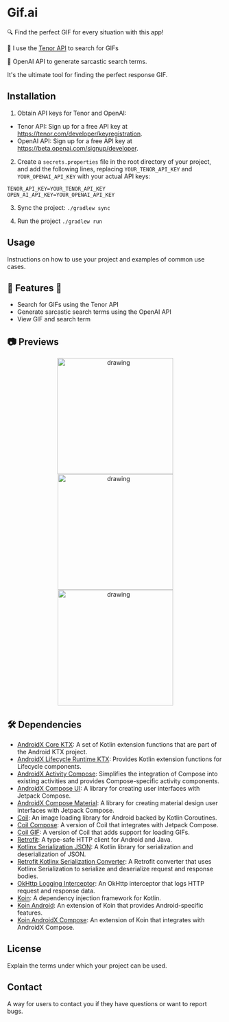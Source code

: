 # Gif.ai

🔍 Find the perfect GIF for every situation with this app! 

🤣 I use the [Tenor API](https://tenor.com/gifapi/documentation#quickstart) to search for GIFs

🤖 OpenAI API to generate sarcastic search terms. 

It's the ultimate tool for finding the perfect response GIF.

## Installation

1. Obtain API keys for Tenor and OpenAI:

- Tenor API: Sign up for a free API key at https://tenor.com/developer/keyregistration.
- OpenAI API: Sign up for a free API key at https://beta.openai.com/signup/developer.

2. Create a `secrets.properties` file in the root directory of your project, and add the following lines, replacing `YOUR_TENOR_API_KEY` and `YOUR_OPENAI_API_KEY` with your actual API keys:
```
TENOR_API_KEY=YOUR_TENOR_API_KEY
OPEN_AI_API_KEY=YOUR_OPENAI_API_KEY
```

3. Sync the project:
`./gradlew sync`

4. Run the project
`./gradlew run`


## Usage

Instructions on how to use your project and examples of common use cases.

## 🎉 Features 🎉

- Search for GIFs using the Tenor API
- Generate sarcastic search terms using the OpenAI API
- View GIF and search term

## 📷 Previews

<p align="center">
<img src="https://user-images.githubusercontent.com/1846941/210273483-f93759be-4258-4ad2-8061-446470df86b7.gif" alt="drawing" width="270px" />
<img src="https://user-images.githubusercontent.com/1846941/210273503-bc917db9-6085-4df3-8f99-e1fe622268fd.png" alt="drawing" width="269px" />
<img src="https://user-images.githubusercontent.com/1846941/210273505-50c510b8-b82b-4039-a773-271ca5e2914b.png" alt="drawing" width="269px" />
</p>


## 🛠 Dependencies
- [AndroidX Core KTX](https://developer.android.com/jetpack/androidx/releases/core#1.7.0): A set of Kotlin extension functions that are part of the Android KTX project.
- [AndroidX Lifecycle Runtime KTX](https://developer.android.com/jetpack/androidx/releases/lifecycle#2.3.1): Provides Kotlin extension functions for Lifecycle components.
- [AndroidX Activity Compose](https://developer.android.com/jetpack/compose/libraries#activity-compose): Simplifies the integration of Compose into existing activities and provides Compose-specific activity components.
- [AndroidX Compose UI](https://developer.android.com/jetpack/compose/ui): A library for creating user interfaces with Jetpack Compose.
- [AndroidX Compose Material](https://developer.android.com/jetpack/compose/material): A library for creating material design user interfaces with Jetpack Compose.
- [Coil](https://github.com/coil-kt/coil): An image loading library for Android backed by Kotlin Coroutines.
- [Coil Compose](https://github.com/coil-kt/coil/tree/master/coil-compose): A version of Coil that integrates with Jetpack Compose.
- [Coil GIF](https://github.com/coil-kt/coil/tree/master/coil-gif): A version of Coil that adds support for loading GIFs.
- [Retrofit](https://square.github.io/retrofit/): A type-safe HTTP client for Android and Java.
- [Kotlinx Serialization JSON](https://github.com/Kotlin/kotlinx.serialization): A Kotlin library for serialization and deserialization of JSON.
- [Retrofit Kotlinx Serialization Converter](https://github.com/JakeWharton/retrofit2-kotlinx-serialization-converter): A Retrofit converter that uses Kotlinx Serialization to serialize and deserialize request and response bodies.
- [OkHttp Logging Interceptor](https://square.github.io/okhttp/4.x/logging-interceptor/): An OkHttp interceptor that logs HTTP request and response data.
- [Koin](https://insert-koin.io/): A dependency injection framework for Kotlin.
- [Koin Android](https://insert-koin.io/docs/2.0/getting-started/android/): An extension of Koin that provides Android-specific features.
- [Koin AndroidX Compose](https://insert-koin.io/docs/2.0/getting-started/compose/): An extension of Koin that integrates with AndroidX Compose.


## License

Explain the terms under which your project can be used.

## Contact

A way for users to contact you if they have questions or want to report bugs.
